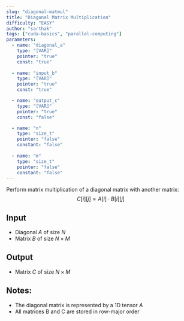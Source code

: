 ```yaml
---
slug: "diagonal-matmul"
title: "Diagonal Matrix Multiplication"
difficulty: "EASY"
author: "sarthak"
tags: ["cuda-basics", "parallel-computing"]
parameters:
  - name: "diagonal_a"
    type: "[VAR]"
    pointer: "true"
    const: "true"
  
  - name: "input_b"
    type: "[VAR]"
    pointer: "true"
    const: "true"

  - name: "output_c" 
    type: "[VAR]"
    pointer: "true"
    const: "false"

  - name: "n"
    type: "size_t"
    pointer: "false"
    constant: "false"
    
  - name: "m" 
    type: "size_t"
    pointer: "false"
    constant: "false"
---
```


Perform matrix multiplication of a diagonal matrix with another matrix:
$$
C[i][j] = A[i] \cdot B[i][j]
$$

## Input
- Diagonal $A$ of size $N$
- Matrix $B$ of size $N \times M$

## Output
- Matrix $C$ of size $N \times M$

## Notes:
- The diagonal matrix is represented by a 1D tensor $A$
- All matrices $\text{B}$ and $\text{C}$ are stored in row-major order
